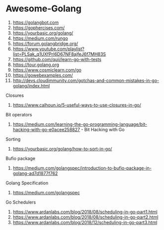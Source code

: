 # Awesome-Golang


1.  https://golangbot.com
2.  https://gophercises.com/
3.  https://yourbasic.org/golang/
4.  https://medium.com/rungo
5.  https://forum.golangbridge.org/
6.  https://www.youtube.com/playlist?list=PLSak_q1UXfPrI6D67NF8ajfeJ6f7MH83S
8.  https://github.com/quii/learn-go-with-tests
9.  https://tour.golang.org
10. https://www.cosmiclearn.com/go
11. https://gowebexamples.com/
12. http://devs.cloudimmunity.com/gotchas-and-common-mistakes-in-go-golang/index.html

Closures
  1.  https://www.calhoun.io/5-useful-ways-to-use-closures-in-go/

Bit operators
  1.  https://medium.com/learning-the-go-programming-language/bit-hacking-with-go-e0acee258827 - Bit Hacking with Go

Sorting
  1.  https://yourbasic.org/golang/how-to-sort-in-go/
  
  
 Bufio package
  1. https://medium.com/golangspec/introduction-to-bufio-package-in-golang-ad7d1877f762
  
 
 Golang Specification
  1. https://medium.com/golangspec
 
 Go Schedulers
  1.  https://www.ardanlabs.com/blog/2018/08/scheduling-in-go-part1.html
  2.  https://www.ardanlabs.com/blog/2018/08/scheduling-in-go-part2.html
  3.  https://www.ardanlabs.com/blog/2018/12/scheduling-in-go-part3.html
